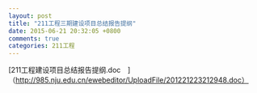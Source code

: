 ```yaml
---
layout: post
title: "211工程三期建设项目总结报告提纲"
date: 2015-06-21 20:32:05 +0800
comments: true
categories: 211工程
---
```




[211工程建设项目总结报告提纲.doc　]（http://985.nju.edu.cn/ewebeditor/UploadFile/201221223212948.doc）
